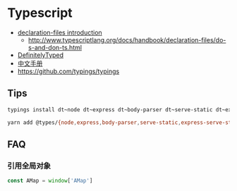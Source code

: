# Typescript

* [declaration-files introduction](https://www.typescriptlang.org/docs/handbook/declaration-files/introduction.html)
  * http://www.typescriptlang.org/docs/handbook/declaration-files/do-s-and-don-ts.html
* [DefinitelyTyped](https://github.com/DefinitelyTyped/DefinitelyTyped)
* [中文手册](https://zhongsp.gitbooks.io/typescript-handbook)
* https://github.com/typings/typings

## Tips

```bash
typings install dt~node dt~express dt~body-parser dt~serve-static dt~express-serve-static-core dt~mime --global

yarn add @types/{node,express,body-parser,serve-static,express-serve-static-core,mime}
```

## FAQ

### 引用全局对象

```typescript
const AMap = window['AMap']
```
